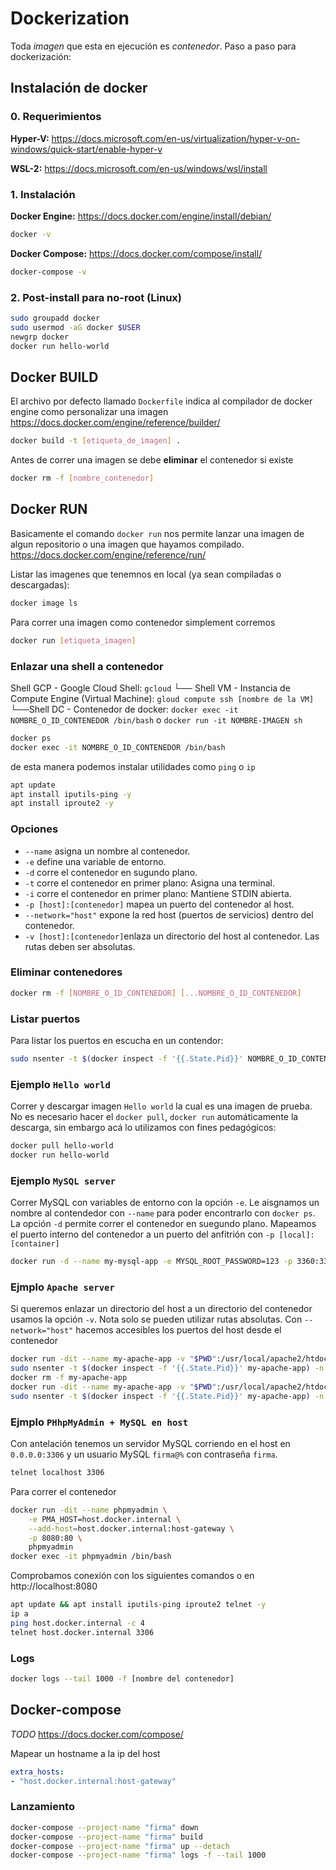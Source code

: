 # Dockerization
Toda *imagen* que esta en ejecución es *contenedor*.
Paso a paso para dockerización:

## Instalación de docker 
### 0. Requerimientos

**Hyper-V:** https://docs.microsoft.com/en-us/virtualization/hyper-v-on-windows/quick-start/enable-hyper-v

**WSL-2:** https://docs.microsoft.com/en-us/windows/wsl/install

### 1. Instalación

**Docker Engine:** https://docs.docker.com/engine/install/debian/
```bash
docker -v
```
**Docker Compose:** https://docs.docker.com/compose/install/
```bash
docker-compose -v
```

### 2. Post-install para no-root (Linux)

```bash
sudo groupadd docker
sudo usermod -aG docker $USER
newgrp docker
docker run hello-world
``` 
## Docker BUILD
El archivo por defecto llamado `Dockerfile` indica al compilador de docker engine como personalizar una imagen
https://docs.docker.com/engine/reference/builder/

```bash
docker build -t [etiqueta_de_imagen] .
```

Antes de correr una imagen se debe **eliminar** el contenedor si existe
```bash
docker rm -f [nombre_contenedor] 
```

## Docker RUN
Basicamente el comando `docker run` nos permite lanzar una imagen de algun repositorio o una imagen que hayamos compilado.
https://docs.docker.com/engine/reference/run/

Listar las imagenes que tenemnos en local (ya sean compiladas o descargadas):
```bash
docker image ls
```

Para correr una imagen como contenedor simplement corremos
```bash
docker run [etiqueta_imagen]
```

### Enlazar una shell a contenedor

Shell GCP - Google Cloud Shell: `gcloud`
└── Shell VM - Instancia de Compute Engine (Virtual Machine): `gloud compute ssh [nombre de la VM]`
    └──Shell DC - Contenedor de docker: `docker exec -it NOMBRE_O_ID_CONTENEDOR /bin/bash` o `docker run -it NOMBRE-IMAGEN sh`

```bash
docker ps
docker exec -it NOMBRE_O_ID_CONTENEDOR /bin/bash
```
de esta manera podemos instalar utilidades como `ping` o `ip`
```bash
apt update
apt install iputils-ping -y
apt install iproute2 -y
```

### Opciones
* `--name` asigna un nombre al contenedor.
* `-e` define una variable de entorno.
* `-d` corre el contenedor en sugundo plano. 
* `-t` corre el contenedor en primer plano: Asigna una terminal.
* `-i` corre el contenedor en primer plano: Mantiene STDIN abierta.
* `-p [host]:[contenedor]` mapea un puerto del contenedor al host.
* `--network="host"` expone la red host (puertos de servicios) dentro del contenedor.
* `-v [host]:[contenedor]`enlaza un directorio del host al contenedor. Las rutas deben ser absolutas.

### Eliminar contenedores
```bash
docker rm -f [NOMBRE_O_ID_CONTENEDOR] [...NOMBRE_O_ID_CONTENEDOR]
```

### Listar puertos
Para listar los puertos en escucha en un contendor:
```bash
sudo nsenter -t $(docker inspect -f '{{.State.Pid}}' NOMBRE_O_ID_CONTENEDOR) -n netstat -tulpn
``` 

### Ejemplo `Hello world` 
Correr y descargar imagen `Hello world` la cual es una imagen de prueba. No es necesario hacer el `docker pull`, `docker run` automáticamente la descarga, sin embargo acá lo utilizamos con fines pedagógicos:
```bash
docker pull hello-world
docker run hello-world
```
### Ejemplo `MySQL server`
Correr MySQL con variables de entorno con la opción `-e`. Le aisgnamos un nombre al contendedor con `--name` para poder encontrarlo con `docker ps`. La opción `-d` permite correr el contenedor en suegundo plano. Mapeamos el puerto interno del contenedor a un puerto del anfitrión con `-p [local]:[container]`

```bash
docker run -d --name my-mysql-app -e MYSQL_ROOT_PASSWORD=123 -p 3360:3360 mysql
```

### Ejmplo `Apache server`
Si queremos enlazar un directorio del host a un directorio del contenedor usamos la opción `-v`. Nota solo se pueden utilizar rutas absolutas. Con `--network="host"` hacemos accesibles los puertos del host desde el contenedor

```bash
docker run -dit --name my-apache-app -v "$PWD":/usr/local/apache2/htdocs/ -p 80:80 httpd
sudo nsenter -t $(docker inspect -f '{{.State.Pid}}' my-apache-app) -n netstat -tulpn
docker rm -f my-apache-app
docker run -dit --name my-apache-app -v "$PWD":/usr/local/apache2/htdocs/ --network="host" httpd
sudo nsenter -t $(docker inspect -f '{{.State.Pid}}' my-apache-app) -n netstat -tulpn
```

### Ejmplo `PHhpMyAdmin + MySQL en host`
Con antelación tenemos un servidor MySQL corriendo en el host en `0.0.0.0:3306` y un usuario MySQL `firma@%` con contraseña `firma`. 
```bash
telnet localhost 3306
```

Para correr el contenedor
```bash
docker run -dit --name phpmyadmin \
    -e PMA_HOST=host.docker.internal \
    --add-host=host.docker.internal:host-gateway \
    -p 8080:80 \
    phpmyadmin
docker exec -it phpmyadmin /bin/bash
```

Comprobamos conexión con los siguientes comandos o en http://localhost:8080
```bash
apt update && apt install iputils-ping iproute2 telnet -y
ip a
ping host.docker.internal -c 4
telnet host.docker.internal 3306
```


### Logs
```bash
docker logs --tail 1000 -f [nombre del contenedor]
```

## Docker-compose
*TODO* 
https://docs.docker.com/compose/

Mapear un hostname a la ip del host
```yaml
extra_hosts:
- "host.docker.internal:host-gateway"
```

### Lanzamiento
```bash
docker-compose --project-name "firma" down
docker-compose --project-name "firma" build
docker-compose --project-name "firma" up --detach
docker-compose --project-name "firma" logs -f --tail 1000 
```


